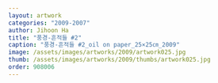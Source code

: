 ```yaml
---
layout: artwork
categories: "2009-2007"
author: Jihoon Ha
title: "풍경-흔적들 #2"
caption: "풍경-흔적들 #2_oil on paper_25×25㎝_2009"
image: /assets/images/artworks/2009/artwork025.jpg
thumb: /assets/images/artworks/2009/thumbs/artwork025.jpg
order: 908006
---
```

